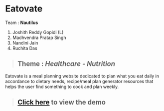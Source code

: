 # Eatovate

Team : <strong>Nautilus</strong>

1. Joshith Reddy Gopidi (L)<br>
2. Madhvendra Pratap Singh<br>
3. Nandini Jain<br>
4. Ruchita Das<br>

> ## Theme : _Healthcare - Nutrition_

Eatovate is a meal planning website dedicated to plan what you eat daily in accordance to dietary needs, recipe/meal plan generator resources that helps the user find something to cook and plan weekly.


> ## [Click here](https://jos-re.github.io/Eatovate/) to view the demo
